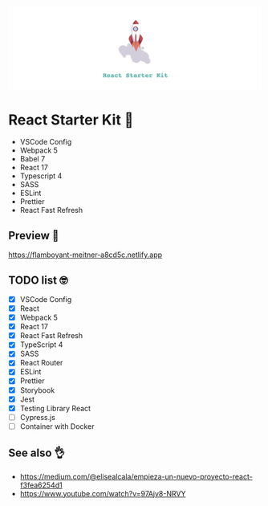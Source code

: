 ![alt text](./src/assets/github/react-starter-kit-logo.png 'Home preview')

# React Starter Kit 🚀

- VSCode Config
- Webpack 5
- Babel 7
- React 17
- Typescript 4
- SASS
- ESLint
- Prettier
- React Fast Refresh

## Preview 👀

https://flamboyant-meitner-a8cd5c.netlify.app

## TODO list 🤓

- [x] VSCode Config
- [x] React
- [x] Webpack 5
- [x] React 17
- [x] React Fast Refresh
- [x] TypeScript 4
- [x] SASS
- [x] React Router
- [x] ESLint
- [x] Prettier
- [x] Storybook
- [x] Jest
- [x] Testing Library React
- [ ] Cypress.js
- [ ] Container with Docker

## See also 👌

- https://medium.com/@elisealcala/empieza-un-nuevo-proyecto-react-f3fea6254d1
- https://www.youtube.com/watch?v=97Ajv8-NRVY
